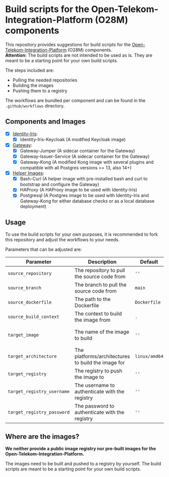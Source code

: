 <!--
SPDX-FileCopyrightText: 2025 Deutsche Telekom AG

SPDX-License-Identifier: CC0-1.0    
-->

# Build scripts for the Open-Telekom-Integration-Platform (O28M) components

This repository provides suggestions for build scripts for the [Open-Telekom-Integration-Platform](https://github.com/telekom/Open-Telekom-Integration-Platform) (O28M) components.  
**Attention:** The build scripts are not intended to be used as is. They are meant to be a starting point for your own build scripts.

The steps included are:

- Pulling the needed repositories
- Building the images
- Pushing them to a registry

The workflows are bundled per component and can be found in the `.github/workflows` directory.

## Components and Images

- [x] [Identity-Iris](../.github/workflows/identity-iris.yml):
  - [x] Identity-Iris-Keycloak (A modified Keycloak image)
- [x] [Gateway](../.github/workflows/gateway.yml):
  - [x] Gateway-Jumper (A sidecar container for the Gateway)
  - [x] Gateway-Issuer-Service (A sidecar container for the Gateway)
  - [x] Gateway-Kong (A modified Kong image with several plugins and compatible with all Postgres versions >= 13, also 14+)
- [x] [Helper Images](../.github/workflows/helpers.yml):
  - [x] Bash-Curl (A helper image with pre-installed bash and curl to bootstrap and configure the Gateway)
  - [x] HAProxy (A HAProxy image to be used with Identity-Iris)
  - [x] Postgresql (A Postgres image to be used with Identity-Iris and Gateway-Kong for either database checks or as a local database deployment)

## Usage

To use the build scripts for your own purposes, it is recommended to fork this repository and adjust the workflows to
your needs.

Parameters that can be adjusted are:

| Parameter                  | Description                                        | Default       | Required | Example                                                             |
|----------------------------|----------------------------------------------------|---------------|----------|---------------------------------------------------------------------|
| `source_repository`        | The repository to pull the source code from        | `''`          | Yes      | `telekom/gateway-jumper`                                            |
| `source_branch`            | The branch to pull the source code from            | `main`        | Yes      | `main`                                                              |
| `source_dockerfile`        | The path to the Dockerfile                         | `Dockerfile`  | No       | `Dockerfile`                                                        |
| `source_build_context`     | The context to build the image from                | `.`           | No       | `.`                                                                 |
| `target_image`             | The name of the image to build                     | `''`          | Yes      | `ghcr.io/${{ github.repository_owner }}/o28m/gateway-jumper:latest` |
| `target_architecture`      | The platforms/architectures to build the image for | `linux/amd64` | No       | `linux/amd64,linux/arm64`                                           |
| `target_registry`          | The registry to push the image to                  | `''`          | No       | `ghcr.io`                                                           |
| `target_registry_username` | The username to authenticate with the registry     | `''`          | No       | `${{ github.actor }}`                                               |
| `target_registry_password` | The password to authenticate with the registry     | `''`          | No       | `${{ secrets.GITHUB_TOKEN }}`                                       |

## Where are the images?

**We neither provide a public image registry nor pre-built images for the Open-Telekom-Integration-Platform.**

The images need to be built and pushed to a registry by yourself. The build scripts are meant to be a starting point for your own build scripts.